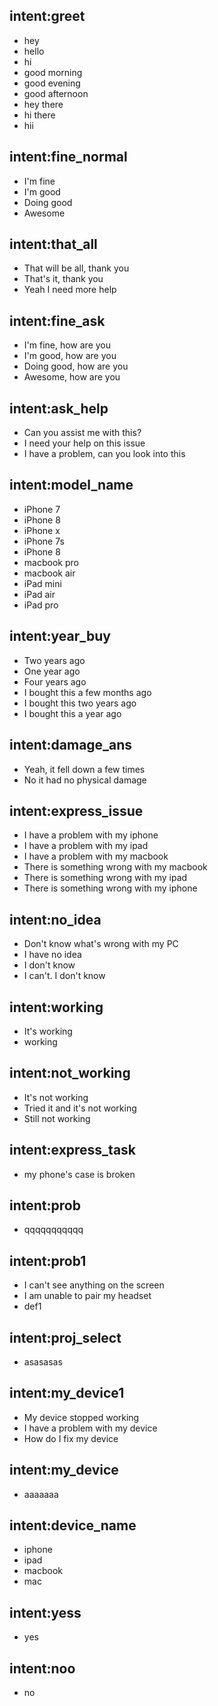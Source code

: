 ## intent:greet
- hey
- hello
- hi
- good morning
- good evening
- good afternoon
- hey there
- hi there
- hii

## intent:fine_normal
- I'm fine
- I'm good
- Doing good
- Awesome

## intent:that_all
- That will be all, thank you
- That's it, thank you
- Yeah I need more help

## intent:fine_ask
- I'm fine, how are you
- I'm good, how are you
- Doing good, how are you
- Awesome, how are you

## intent:ask_help
- Can you assist me with this?
- I need your help on this issue
- I have a problem, can you look into this

## intent:model_name
- iPhone 7
- iPhone 8
- iPhone x
- iPhone 7s
- iPhone 8
- macbook pro
- macbook air
- iPad mini
- iPad air
- iPad pro

## intent:year_buy
- Two years ago
- One year ago
- Four years ago
- I bought this a few months ago
- I bought this two years ago
- I bought this a year ago

## intent:damage_ans
- Yeah, it fell down a few times
- No it had no physical damage

## intent:express_issue
- I have a problem with my iphone
- I have a problem with my ipad
- I have a problem with my macbook
- There is something wrong with my macbook
- There is something wrong with my ipad
- There is something wrong with my iphone

## intent:no_idea
- Don't know what's wrong with my PC
- I have no idea
- I don't know
- I can't. I don't know

## intent:working
- It's working
- working

## intent:not_working
- It's not working
- Tried it and it's not working
- Still not working

## intent:express_task
- my phone's case is broken

## intent:prob
- qqqqqqqqqqq

## intent:prob1
- I can't see anything on the screen
- I am unable to pair my headset
- def1

## intent:proj_select
- asasasas

## intent:my_device1
- My device stopped working
- I have a problem with my device
- How do I fix my device

## intent:my_device
- aaaaaaa

## intent:device_name
- iphone
- ipad
- macbook
- mac

## intent:yess
- yes

## intent:noo
- no
